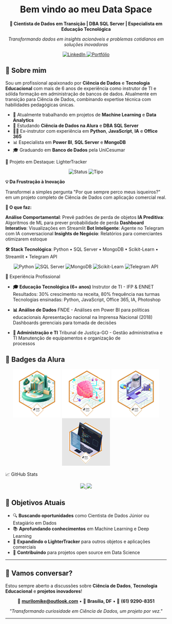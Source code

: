
<div align="center"> 

# Bem vindo ao meu Data Space

**🚀 Cientista de Dados em Transição | DBA SQL Server | Especialista em Educação Tecnológica**

_Transformando dados em insights acionáveis e problemas cotidianos em soluções inovadoras_

<div align="center">

  <a href="https://www.linkedin.com/in/murilo-souza-dba/" target="_blank">
    <img src="https://img.shields.io/badge/LinkedIn-0077B5?style=for-the-badge&logo=linkedin&logoColor=white" alt="LinkedIn">
  </a>

  <a href="https://lightertracker-ypqxmlg.gamma.site/" target="_blank">
    <img src="https://img.shields.io/badge/Portfólio-1E1E1E?style=for-the-badge&logo=github&logoColor=white" alt="Portfólio">
  </a>

</div>

</div>


## 🎯 Sobre mim

Sou um profissional apaixonado por **Ciência de Dados** e **Tecnologia Educacional** com mais de 6 anos de experiência como instrutor de TI e sólida formação em administração de bancos de dados. Atualmente em transição para Ciência de Dados, combinando expertise técnica com habilidades pedagógicas únicas.

-   🔭 Atualmente trabalhando em projetos de **Machine Learning** e **Data Analytics**
-   🌱 Estudando **Ciência de Dados na Alura** e **DBA SQL Server**
-   👨‍🏫 Ex-instrutor com experiência em **Python**, **JavaScript**, **IA** e **Office 365**
-   📊 Especialista em **Power BI**, **SQL Server** e **MongoDB**
-   🎓 Graduando em **Banco de Dados** pela UniCesumar

🚀 Projeto em Destaque: LighterTracker
<div align="center">
  <img src="https://img.shields.io/badge/Status-Em%20Desenvolvimento-yellow?style=for-the-badge" alt="Status">
  <img src="https://img.shields.io/badge/Tipo-Ciência%20de%20Dados-blue?style=for-the-badge" alt="Tipo">
</div>

**💡 Da Frustração à Inovação**

Transformei a simples pergunta "Por que sempre perco meus isqueiros?" em um projeto completo de Ciência de Dados com aplicação comercial real.

**🎯 O que faz:**

**Análise Comportamental**: Prevê padrões de perda de objetos
**IA Preditiva**: Algoritmos de ML para prever probabilidade de perda
**Dashboard Interativo**: Visualizações em Streamlit
**Bot Inteligente**: Agente no Telegram com IA conversacional
**Insights de Negócio**: Relatórios para comerciantes otimizarem estoque

**🛠️ Stack Tecnológica**:
Python • SQL Server • MongoDB • Scikit-Learn • Streamlit • Telegram API

<div align="center">

  <!-- Python -->
  <img src="https://cdn.jsdelivr.net/gh/devicons/devicon/icons/python/python-original.svg" alt="Python" width="40" />

  <!-- SQL Server -->
  <img src="https://cdn.jsdelivr.net/gh/devicons/devicon/icons/microsoftsqlserver/microsoftsqlserver-original.svg" alt="SQL Server" width="40" />

  <!-- MongoDB -->
  <img src="https://cdn.jsdelivr.net/gh/devicons/devicon/icons/mongodb/mongodb-original.svg" alt="MongoDB" width="40" />

  <!-- Scikit-Learn -->
  <img src="https://www.svgrepo.com/show/473778/scikitlearn.svg" alt="Scikit-Learn" width="40" />
  
  <!-- Telegram API -->
  <img src="https://cdn.jsdelivr.net/gh/simple-icons/simple-icons/icons/telegram.svg" alt="Telegram API" width="40" />

</div>

💼 Experiência Profissional

 - **🎓 Educação Tecnológica (6+ anos)** Instrutor de TI - IFP & ENNET Resultados: 30% crescimento na receita, 80% frequência nas turmas
   Tecnologias ensinadas: Python, JavaScript, Office 365, IA, Photoshop
   
 - **📊 Análise de Dados** FNDE - Análises em Power BI para políticas educacionais Apresentação nacional na Imprensa Nacional (2018)   
   Dashboards gerenciais para tomada de decisões

 - **🔧 Administração e TI** Tribunal de Justiça-GO - Gestão administrativa e TI Manutenção de equipamentos e organização de   
   processos

## 🏅 Badges da Alura

<div align="center">

  <img src="https://github.com/murilomike/murilomike/blob/main/Badges%20da%20Alura/challenge-datascience.webp" width="150" alt="Badge Data Science">
  <img src="https://github.com/murilomike/murilomike/blob/main/Badges%20da%20Alura/challenge_datascience.webp" width="150" alt="Badge Data Science 2">
  <img src="https://github.com/murilomike/murilomike/blob/main/Badges%20da%20Alura/challenge-datascience.jpeg" width="150" alt="Badge Data Science">
  <img src="https://github.com/murilomike/murilomike/blob/main/Badges%20da%20Alura/challenge-js.jpeg" width="150" alt="Badge JavaScript">

</div>




📈 GitHub Stats
<div align="center">

  <!-- Linguagens mais usadas -->
  <a href="https://github.com/murilomike">
    <img height="180em" src="https://github-readme-stats.vercel.app/api/top-langs/?username=murilomike&layout=compact&langs_count=7&theme=dracula"/>
  </a>

  <!-- Estatísticas gerais -->
  <a href="https://github.com/murilomike">
    <img height="180em" src="https://github-readme-stats.vercel.app/api?username=murilomike&show_icons=true&theme=dracula&include_all_commits=true&count_private=true"/>
  </a>

</div>


## 🎯 Objetivos Atuais

-   🔍 **Buscando oportunidades** como Cientista de Dados Júnior ou Estagiário em Dados
-   📚 **Aprofundando conhecimentos** em Machine Learning e Deep Learning
-   🚀 **Expandindo o LighterTracker** para outros objetos e aplicações comerciais
-   🌟 **Contribuindo** para projetos open source em Data Science

----------

## 💬 Vamos conversar?

Estou sempre aberto a discussões sobre **Ciência de Dados**, **Tecnologia Educacional** e **projetos inovadores**!

<div align="center">

📧 **[murilomike@outlook.com](mailto:murilomike@outlook.com)** • 📍 **Brasília, DF** • 📱 **(61) 9290-8351**

_"Transformando curiosidade em Ciência de Dados, um projeto por vez."_

</div>

----------
